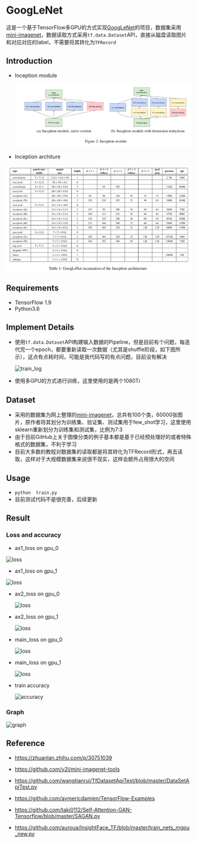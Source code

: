 # GoogLeNet

这是一个基于TensorFlow多GPU的方式实现[GoogLeNet](http://arxiv.org/abs/1409.4842)的项目，数据集采用[mini-imagenet](https://github.com/y2l/mini-imagenet-tools#about-mini-ImageNet)，数据读取方式采用`tf.data.Dataset`API，直接从磁盘读取图片和对应对应的label，不需要将其转化为`TFRecord`

## Introduction

- Inception module

  ![Inception module](./imgs/Inception_module.png)

- Inception architure

![Inception architure](./imgs/Inception_architure.png)

## Requirements

- TensorFlow 1.9
- Python3.6

## Implement Details

- 使用`tf.data.Dataset`API构建输入数据的Pipeline，但是目前有个问题，每迭代完一个epoch，都要重新读取一次数据（尤其是shuffle阶段，如下图所示），这点有点耗时间，可能是我代码写的有点问题，目前没有解决

  ![train_log](/Users/apple/Desktop/论文代码/GoogLeNet_v1/imgs/train_log.png)

- 使用多GPU的方式进行训练，这里使用的是两个1080Ti

## Dataset

- 采用的数据集为网上整理的[mini-imagenet](https://github.com/y2l/mini-imagenet-tools#about-mini-ImageNet)，总共有100个类，60000张图片，原作者将其划分为训练集、验证集、测试集用于few_shot学习，这里使用sklearn重新划分为训练集和测试集，比例为7:3
- 由于目前GitHub上关于图像分类的例子基本都是基于已经预处理好的或者特殊格式的数据集，不利于学习
- 目前大多数的教程对数据集的读取都是将其转化为TFRecord形式，再去读取，这样对于大规模数据集来说很不现实，这样会额外占用很大的空间

## Usage 

- `python  train.py`
- 目前测试代码不是很完善，后续更新

## Result

### Loss and accuracy

- ax1_loss on gpu_0

![loss](/Users/apple/Desktop/论文代码/GoogLeNet_v1/imgs/ax1_loss_gpu0.png)

- ax1_loss on gpu_1

![loss](/Users/apple/Desktop/论文代码/GoogLeNet_v1/imgs/ax1_loss_gpu_1.png)

- ax2_loss on gpu_0

  ![loss](/Users/apple/Desktop/论文代码/GoogLeNet_v1/imgs/ax2_loss_gpu0.png)

- ax2_loss on gpu_1

  ![loss](/Users/apple/Desktop/论文代码/GoogLeNet_v1/imgs/ax2_loss_gpu1.png)

  

- main_loss on gpu_0

  ![loss](/Users/apple/Desktop/论文代码/GoogLeNet_v1/imgs/main_loss_gpu0.png)

- main_loss on gpu_1

  ![loss](/Users/apple/Desktop/论文代码/GoogLeNet_v1/imgs/main_loss_gpu1.png)

- train accuracy

  ![accuracy](/Users/apple/Desktop/论文代码/GoogLeNet_v1/imgs/train_acc.png)

### Graph

![graph](/Users/apple/Desktop/论文代码/GoogLeNet_v1/imgs/graph.png)

## Reference

- https://zhuanlan.zhihu.com/p/30751039
- https://github.com/y2l/mini-imagenet-tools
- https://github.com/wangtianrui/TfDatasetApiTest/blob/master/DataSetApiTest.py
- https://github.com/aymericdamien/TensorFlow-Examples

- https://github.com/taki0112/Self-Attention-GAN-Tensorflow/blob/master/SAGAN.py
- https://github.com/auroua/InsightFace_TF/blob/master/train_nets_mgpu_new.py